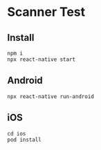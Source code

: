 # Scanner Test

## Install
```
npm i
npx react-native start
```

## Android 

```
npx react-native run-android
```


## iOS

```
cd ios
pod install
```


